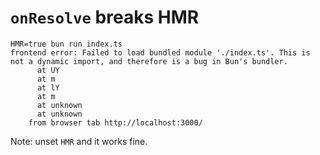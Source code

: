 # `onResolve` breaks HMR

```
HMR=true bun run index.ts
frontend error: Failed to load bundled module './index.ts'. This is not a dynamic import, and therefore is a bug in Bun's bundler.
      at UY
      at m
      at lY
      at m
      at unknown
      at unknown
    from browser tab http://localhost:3000/
```

Note: unset `HMR` and it works fine.
